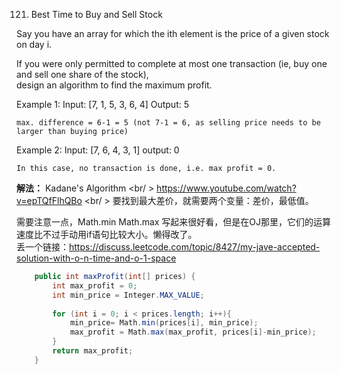 121. Best Time to Buy and Sell Stock

Say you have an array for which the ith element is the price of a given stock on day i.

If you were only permitted to complete at most one transaction (ie, buy one and sell one share of the stock), <br/>
design an algorithm to find the maximum profit.

Example 1:
	Input: [7, 1, 5, 3, 6, 4]
	Output: 5

	max. difference = 6-1 = 5 (not 7-1 = 6, as selling price needs to be larger than buying price)

Example 2:
	Input: [7, 6, 4, 3, 1]
	output: 0

	In this case, no transaction is done, i.e. max profit = 0.


**解法：**
Kadane's Algorithm <br/ >
https://www.youtube.com/watch?v=epTQfFlhQBo <br/ >
要找到最大差价，就需要两个变量：差价，最低值。<br>

需要注意一点，Math.min Math.max 写起来很好看，但是在OJ那里，它们的运算速度比不过手动用if语句比较大小。懒得改了。<br/>
丢一个链接：https://discuss.leetcode.com/topic/8427/my-jave-accepted-solution-with-o-n-time-and-o-1-space

```csharp
    public int maxProfit(int[] prices) {
    	int max_profit = 0;
    	int min_price = Integer.MAX_VALUE;
    	
    	for (int i = 0; i < prices.length; i++){
    		min_price= Math.min(prices[i], min_price);
    		max_profit = Math.max(max_profit, prices[i]-min_price);
    	}
    	return max_profit;     
    }


